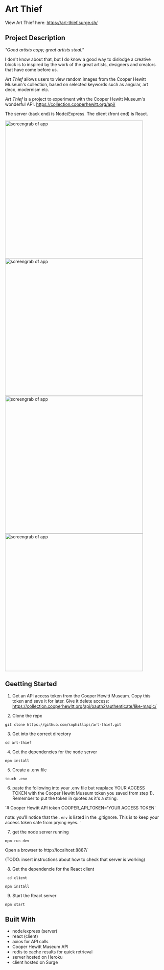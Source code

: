 # Art Thief

View Art Thief here: https://art-thief.surge.sh/

## Project Description
_"Good artists copy; great artists steal."_ 

I don't know about that, but I do know a good way to dislodge a creative block is to inspired by the work of the great artists, designers and creators that have come before us. 

_Art Thief_ allows users to view random images from the Cooper Hewitt Museum's collection, based on selected keywords such as angular, art deco, modernism etc. 

_Art Thief_ is a project to experiment with the Cooper Hewitt Museum's wonderful API.
https://collection.cooperhewitt.org/api/

The server (back end) is Node/Express. The client (front end) is React.

<img src="https://i.imgur.com/O3KKdaX.png" width="450" alt="screengrab of app">
<img src="https://i.imgur.com/NRybiUm.png" width="450" alt="screengrab of app">
<img src="https://i.imgur.com/KZ5czvt.png" width="450" alt="screengrab of app">
<img src="https://i.imgur.com/n8tJRAN.png" width="450" alt="screengrab of app">

## Geetting Started

1) Get an API access token from the Cooper Hewitt Museum. Copy this token and save it for later. Give it delete access: https://collection.cooperhewitt.org/api/oauth2/authenticate/like-magic/

2) Clone the repo

`git clone https://github.com/snphillips/art-thief.git`

3) Get into the correct directory

`cd art-thief `

4) Get the dependencies for the node server

` npm install `


5) Create a .env file

`touch .env`

6) paste the following into your .env file but reaplace YOUR ACCESS TOKEN with the Cooper Hewitt Museum token you saved from step 1). Remember to put the token in quotes as it's a string.

`# Cooper Hewitt API token
COOPER_API_TOKEN='YOUR ACCESS TOKEN'

note: you'll notice that the `.env` is listed in the .gitignore. This is to keep your access token safe from prying eyes.
`

7) get the node server running

`npm run dev` 

Open a browser to http://localhost:8887/

(TODO: insert instructions about how to check that server is working)

8) Get the dependencie for the React client

 ` cd client`
 
 
 ` npm install `
 
 9) Start the React server
 
 `npm start`
 



## Built With
- node/express (server)
- react (client)
- axios for API calls
- Cooper Hewitt Museum API
- redis to cache results for quick retrieval
- server hosted on Heroku
- client hosted on Surge

